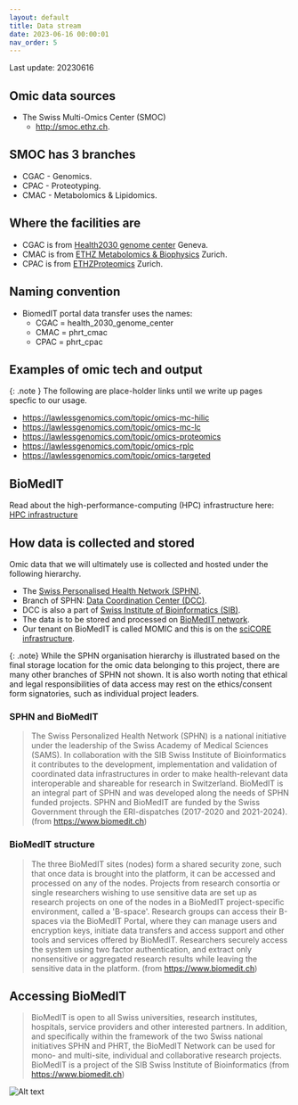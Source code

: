 ```yaml
---
layout: default
title: Data stream
date: 2023-06-16 00:00:01
nav_order: 5
---
```


Last update: 20230616

## Omic data sources
* The Swiss Multi-Omics Center (SMOC)
	* <http://smoc.ethz.ch>.

## SMOC has 3 branches
* CGAC - Genomics.
* CPAC - Proteotyping.
* CMAC - Metabolomics & Lipidomics.

## Where the facilities are
* CGAC is from [Health2030 genome center](https://www.health2030genome.ch) Geneva.
* CMAC is from [ETHZ Metabolomics & Biophysics](https://fgcz.ch/omics_areas/met.html) Zurich.
* CPAC is from [ETHZProteomics](https://fgcz.ch/omics_areas/prot.html) Zurich.

## Naming convention
* BiomedIT portal data transfer uses the names:
	* CGAC = health_2030_genome_center
	* CMAC = phrt_cmac
	* CPAC = phrt_cpac

## Examples of omic tech and output

{: .note }
The following are place-holder links until we write up pages specfic to our usage.

* <https://lawlessgenomics.com/topic/omics-mc-hilic>
* <https://lawlessgenomics.com/topic/omics-mc-lc>
* <https://lawlessgenomics.com/topic/omics-proteomics>
* <https://lawlessgenomics.com/topic/omics-rplc>
* <https://lawlessgenomics.com/topic/omics-targeted>

## BioMedIT
Read about the high-performance-computing (HPC) infrastructure here: 
[HPC infrastructure](hpc.html)

## How data is collected and stored
Omic data that we will ultimately use is collected and hosted under the following hierarchy.

* The [Swiss Personalised Health Network (SPHN)](https://sphn.ch).
* Branch of SPHN: [Data Coordination Center (DCC)](https://sphn.ch/network/data-coordination-center/).
* DCC is also a part of [Swiss Institute of Bioinformatics (SIB)](https://www.sib.swiss/personalized-health-informatics).
* The data is to be stored and processed on [BioMedIT network](https://www.biomedit.ch).
* Our tenant on BioMedIT is called MOMIC and this is on the [sciCORE infrastructure](https://scicore.ch).

{: .note}
While the SPHN organisation hierarchy is illustrated based on the final storage location for the omic data belonging to this project, there are many other branches of SPHN not shown. It is also worth noting that ethical and legal responsibilities of data access may rest on the ethics/consent form signatories, such as individual project leaders.

### SPHN and BioMedIT
> The Swiss Personalized Health Network (SPHN) is a national initiative under the leadership of the Swiss Academy of Medical Sciences (SAMS). In collaboration with the SIB Swiss Institute of Bioinformatics it contributes to the development, implementation and validation of coordinated data infrastructures in order to make health-relevant data interoperable and shareable for research in Switzerland.
> BioMedIT is an integral part of SPHN and was developed along the needs of SPHN funded projects.
> SPHN and BioMedIT are funded by the Swiss Government through the ERI-dispatches (2017-2020 and 2021-2024).
(from <https://www.biomedit.ch>)

### BioMedIT structure
> The three BioMedIT sites (nodes) form a shared security zone, such that once data is brought into the platform, it can be accessed and processed on any of the nodes. Projects from research consortia or single researchers wishing to use sensitive data are set up as research projects on one of the nodes in a BioMedIT project-specific environment, called a 'B-space'.
> Research groups can access their B-spaces via the BioMedIT Portal, where they can manage users and encryption keys, initiate data transfers and access support and other tools and services offered by BioMedIT.
> Researchers securely access the system using two factor authentication, and extract only nonsensitive or aggregated research results while leaving the sensitive data in the platform. 
(from <https://www.biomedit.ch>)

## Accessing BioMedIT
> BioMedIT is open to all Swiss universities, research institutes, hospitals, service providers and other interested partners. In addition, and specifically within the framework of the two Swiss national initiatives SPHN and PHRT, the BioMedIT Network can be used for mono- and multi-site, individual and collaborative research projects. BioMedIT is a project of the SIB Swiss Institute of Bioinformatics
(from <https://www.biomedit.ch>)

![Alt text](https://www.biomedit.ch/.imaging/mte/biomedit-theme/large/dam/Illustrations/biomedit-network/BioMedIT-Graphic---SIB-3-line_with-title_Large.png/jcr:content/BioMedIT%20Graphic%20-%20SIB%203%20line_with%20title_Large.png "biomedit image")
